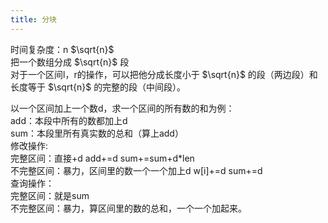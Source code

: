 ```yaml
---
title: 分块
---
```


时间复杂度：n $\sqrt{n}$  
把一个数组分成  $\sqrt{n}$ 段  
对于一个区间l，r的操作，可以把他分成长度小于 $\sqrt{n}$ 的段（两边段）和长度等于 $\sqrt{n}$ 的完整的段（中间段）。  

以一个区间加上一个数d，求一个区间的所有数的和为例：  
add：本段中所有的数都加上d  
sum：本段里所有真实数的总和（算上add）  
修改操作:  
完整区间：直接+d add+=d sum+=sum+d*len  
不完整区间：暴力，区间里的数一个一个加上d w[i]+=d sum+=d  
查询操作：  
完整区间：就是sum  
不完整区间：暴力，算区间里的数的总和，一个一个加起来。  





